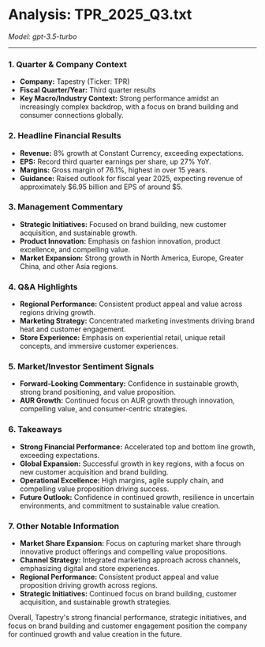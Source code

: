 # Analysis: TPR_2025_Q3.txt

*Model: gpt-3.5-turbo*

---

### 1. Quarter & Company Context
- **Company:** Tapestry (Ticker: TPR)
- **Fiscal Quarter/Year:** Third quarter results
- **Key Macro/Industry Context:** Strong performance amidst an increasingly complex backdrop, with a focus on brand building and consumer connections globally.

### 2. Headline Financial Results
- **Revenue:** 8% growth at Constant Currency, exceeding expectations.
- **EPS:** Record third quarter earnings per share, up 27% YoY.
- **Margins:** Gross margin of 76.1%, highest in over 15 years.
- **Guidance:** Raised outlook for fiscal year 2025, expecting revenue of approximately $6.95 billion and EPS of around $5.

### 3. Management Commentary
- **Strategic Initiatives:** Focused on brand building, new customer acquisition, and sustainable growth.
- **Product Innovation:** Emphasis on fashion innovation, product excellence, and compelling value.
- **Market Expansion:** Strong growth in North America, Europe, Greater China, and other Asia regions.

### 4. Q&A Highlights
- **Regional Performance:** Consistent product appeal and value across regions driving growth.
- **Marketing Strategy:** Concentrated marketing investments driving brand heat and customer engagement.
- **Store Experience:** Emphasis on experiential retail, unique retail concepts, and immersive customer experiences.

### 5. Market/Investor Sentiment Signals
- **Forward-Looking Commentary:** Confidence in sustainable growth, strong brand positioning, and value proposition.
- **AUR Growth:** Continued focus on AUR growth through innovation, compelling value, and consumer-centric strategies.

### 6. Takeaways
- **Strong Financial Performance:** Accelerated top and bottom line growth, exceeding expectations.
- **Global Expansion:** Successful growth in key regions, with a focus on new customer acquisition and brand building.
- **Operational Excellence:** High margins, agile supply chain, and compelling value proposition driving success.
- **Future Outlook:** Confidence in continued growth, resilience in uncertain environments, and commitment to sustainable value creation.

### 7. Other Notable Information
- **Market Share Expansion:** Focus on capturing market share through innovative product offerings and compelling value propositions.
- **Channel Strategy:** Integrated marketing approach across channels, emphasizing digital and store experiences.
- **Regional Performance:** Consistent product appeal and value proposition driving growth across regions.
- **Strategic Initiatives:** Continued focus on brand building, customer acquisition, and sustainable growth strategies.

Overall, Tapestry's strong financial performance, strategic initiatives, and focus on brand building and customer engagement position the company for continued growth and value creation in the future.